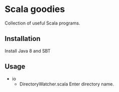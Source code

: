 # Scala goodies

Collection of useful Scala programs.

## Installation

Install Java 8 and SBT

## Usage

* io
  - DirectoryWatcher.scala
  Enter directory name.
